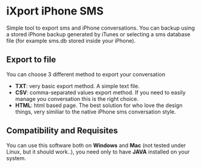# iXport iPhone SMS
Simple tool to export sms and iPhone conversations. You can backup using a stored iPhone backup generated by iTunes or selecting a sms database file (for example sms.db stored inside your iPhone).

## Export to file
You can choose 3 different method to export your conversation
 * **TXT**: very basic export method. A simple text file.
 * **CSV**: comma-separated values export method. If you need to easily manage you conversation this is the right choice.
 * **HTML**: html based page. The best solution for who love the design things, very similiar to the native iPhone sms conversation style.
	

## Compatibility and Requisites
You can use this software both on **Windows** and **Mac** (not tested under Linux, but it should work..), you need only to have **JAVA** installed on your system.